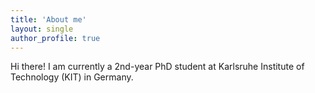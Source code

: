 ```yaml
---
title: 'About me'
layout: single
author_profile: true
---
```


Hi there! I am currently a 2nd-year PhD student at Karlsruhe Institute of Technology (KIT) in Germany. 
